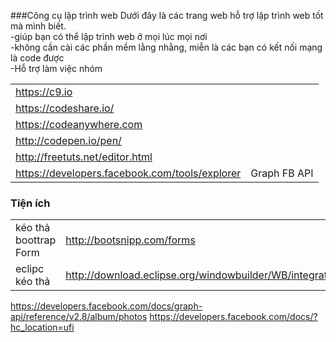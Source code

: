 
###Công cụ lập trình web
Dưới đây là các trang web hỗ trợ lập trình web tốt mà mình biết. <br>
-giúp bạn có thể lập trình web ở mọi lúc mọi nơi <br>
-không cần cài các phần mềm lằng nhằng, miễn là các bạn có kết nối mạng là code được <br>
-Hỗ trợ làm việc nhóm <br>

|   |  |
|---|---|
https://c9.io |
https://codeshare.io/ |
https://codeanywhere.com |
http://codepen.io/pen/ |
http://freetuts.net/editor.html |
https://developers.facebook.com/tools/explorer | Graph FB API |

### Tiện ích
|   |   |
|---|---|
kéo thả boottrap Form | http://bootsnipp.com/forms |
eclipc kéo thả | http://download.eclipse.org/windowbuilder/WB/integration/4.6/


https://developers.facebook.com/docs/graph-api/reference/v2.8/album/photos
https://developers.facebook.com/docs/?hc_location=ufi

